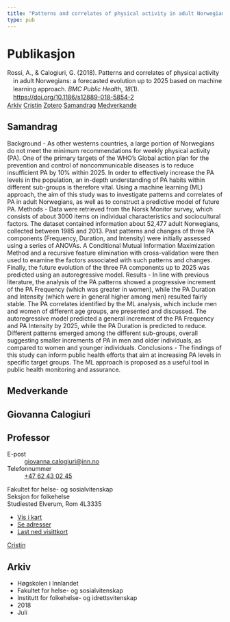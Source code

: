 ```yaml
---
title: "Patterns and correlates of physical activity in adult Norwegians: a forecasted evolution up to 2025 based on machine learning approach"
type: pub
---
```

<h1>Publikasjon</h1>
<article id="csl-bib-container-NXBD3BEZ" class="csl-bib-container">
  <div class="csl-bib-body" style="line-height: 1.35; padding-left: 1em; text-indent:-1em;">
  <div class="csl-entry">Rossi, A., &amp; Calogiuri, G. (2018). Patterns and correlates of physical activity in adult Norwegians: a forecasted evolution up to 2025 based on machine learning approach. <i>BMC Public Health</i>, <i>18</i>(1). <a href="https://doi.org/10.1186/s12889-018-5854-2">https://doi.org/10.1186/s12889-018-5854-2</a></div>
</div>
  <div class="csl-bib-buttons">
    <a href="#taxonomy-article-NXBD3BEZ" class="csl-bib-button">Arkiv</a>
    <a href="https://app.cristin.no/results/show.jsf?id=1598789" alt="Cristin URL" class="csl-bib-button">Cristin</a>
    <a href="http://zotero.org/groups/5022929/items/NXBD3BEZ" alt="Zotero URL" class="csl-bib-button">Zotero</a>
    <a href="#abstract-article-NXBD3BEZ" class="csl-bib-button">Samandrag</a>
    <a href="#contributors-article-NXBD3BEZ" class="csl-bib-button">Medverkande</a>
  </div>
  <div id="csl-bib-meta-container-NXBD3BEZ"></div>
</article>
<div id="csl-bib-meta-NXBD3BEZ" class="csl-bib-meta">
  <article id="abstract-article-NXBD3BEZ" class="abstract-article">
    <h1>Samandrag</h1>
    Background - As other westerns countries, a large portion of Norwegians do not meet the minimum recommendations for weekly physical activity (PA). One of the primary targets of the WHO’s Global action plan for the prevention and control of noncommunicable diseases is to reduce insufficient PA by 10% within 2025. In order to effectively increase the PA levels in the population, an in-depth understanding of PA habits within different sub-groups is therefore vital. Using a machine learning (ML) approach, the aim of this study was to investigate patterns and correlates of PA in adult Norwegians, as well as to construct a predictive model of future PA. Methods - Data were retrieved from the Norsk Monitor survey, which consists of about 3000 items on individual characteristics and sociocultural factors. The dataset contained information about 52,477 adult Norwegians, collected between 1985 and 2013. Past patterns and changes of three PA components (Frequency, Duration, and Intensity) were initially assessed using a series of ANOVAs. A Conditional Mutual Information Maximization Method and a recursive feature elimination with cross-validation were then used to examine the factors associated with such patterns and changes. Finally, the future evolution of the three PA components up to 2025 was predicted using an autoregressive model. Results - In line with previous literature, the analysis of the PA patterns showed a progressive increment of the PA Frequency (which was greater in women), while the PA Duration and Intensity (which were in general higher among men) resulted fairly stable. The PA correlates identified by the ML analysis, which include men and women of different age groups, are presented and discussed. The autoregressive model predicted a general increment of the PA Frequency and PA Intensity by 2025, while the PA Duration is predicted to reduce. Different patterns emerged among the different sub-groups, overall suggesting smaller increments of PA in men and older individuals, as compared to women and younger individuals. Conclusions - The findings of this study can inform public health efforts that aim at increasing PA levels in specific target groups. The ML approach is proposed as a useful tool in public health monitoring and assurance.
  </article>
  <article id="contributors-article-NXBD3BEZ" class="contributors-article">
    <h1>Medverkande</h1>
    <div class="personas">
<div class="vrtx-hinn-person-card">
<div class="photo">
<i class="lar la-user-circle missing-person"></i>
</div>
<div class="info">
<hgroup><h1>Giovanna Calogiuri</h1>
<h2>Professor</h2>
</hgroup><dl>
<dt>E-post</dt>
<dd>
<a href="mailto:giovanna.calogiuri@inn.no">giovanna.calogiuri@inn.no</a>
</dd>
<dt>Telefonnummer</dt>
<dd><a href="tel:+4762430245">
+47 62 43 02 45
</a></dd>
</dl>
<p>
Fakultet for helse- og sosialvitenskap<br>
Seksjon for folkehelse<br>
Studiested Elverum,
Rom 4L3335
</p>
<ul class="vrtx-hinn-links">
<li><a href="https://www.google.com/maps?q=60.88177,11.53669">Vis i kart</a></li>
<li><a href="https://www.inn.no/finn-en-ansatt/giovanna-calogiuri.html#vrtx-hinn-addresses">Se adresser</a></li>
<li><a href="https://www.inn.no/finn-en-ansatt/giovanna-calogiuri.html?vrtx=vcf">Last ned visittkort</a></li>
</ul>
</div>
</div>
<a href="https://app.cristin.no/persons/show.jsf?id=358086" alt="Cristin URL" class="personas-cristin">Cristin</a>
</div>
  </article>
  <article id="taxonomy-article-NXBD3BEZ" class="taxonomy-article">
    <h1>Arkiv</h1>
    <ul>
      <li>Høgskolen i Innlandet</li>
      <li>Fakultet for helse- og sosialvitenskap</li>
      <li>Institutt for folkehelse- og idrettsvitenskap</li>
      <li>2018</li>
      <li>Juli</li>
    </ul>
  </article>
</div>
